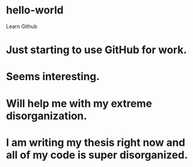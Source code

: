 # hello-world
Learn Github

# Just starting to use GitHub for work.
# Seems interesting.
# Will help me with my extreme disorganization. 
# I am writing my thesis right now and all of my code is super disorganized. 
